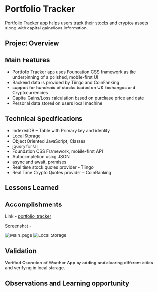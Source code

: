 # Portfolio Tracker

Portfolio Tracker app helps users track their stocks and cryptos assets along with capital gains/loss information.

## Project Overview



## Main Features

-   Portfolio Tracker app uses Foundation CSS framework as the underpinning of a polished, mobile-first UI
-   Backend data is provided by Tiingo and CoinRanking
-   support for hundreds of stocks traded on US Exchanges and Cryptocurrencies
-   Capital Gains/Loss calculation based on purchase price and date
-    Personal data stored on users local machine

## Technical Specifications

-   IndexedDB – Table with Primary key and identity
-   Local Storage
-   Object Oriented JavaScript, Classes
-   jquery for UI
-   Foundation CSS Framework, mobile-first API
-   Autocompletion using JSON
-   async and await, promises
-   Real time stock quotes provider – Tiingo
-   Real Time Crypto Quotes provider – CoinRanking

## Lessons Learned

## Accomplishments




 

Link - [portfolio_tracker]()

Screenshot - 

![Main_page](Assets/weather.png)
![Local Storage](Assets/localstorage.png)

## Validation

Verified Operation of Weather App by adding and clearing different cities and verifying in local storage.

## Observations and Learning opportunity

